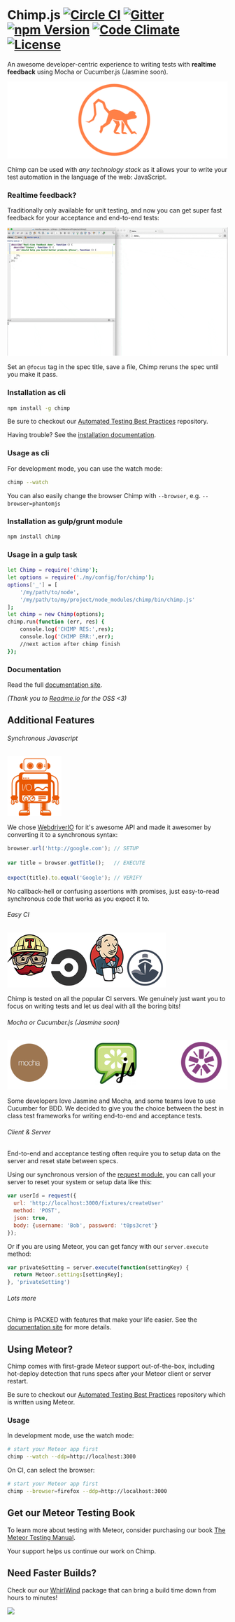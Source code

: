 # Chimp.js [![Circle CI](https://circleci.com/gh/xolvio/chimp.svg?style=shield&circle-token=:circle-token)](https://circleci.com/gh/xolvio/chimp) [![Gitter](https://img.shields.io/gitter/room/xolvio/chimp.svg)](https://gitter.im/xolvio/chimp) [![npm Version](https://img.shields.io/npm/dm/chimp.svg)](https://www.npmjs.com/package/chimp) [![Code Climate](https://codeclimate.com/github/xolvio/chimp/badges/gpa.svg)](https://codeclimate.com/github/xolvio/chimp) [![License](https://img.shields.io/npm/l/chimp.svg)](https://www.npmjs.com/package/chimp)



An awesome developer-centric experience to writing tests with **realtime feedback** using Mocha or Cucumber.js (Jasmine soon).

![Chimp by Xolv.io](./images/header.png?raw=true)

Chimp can be used with *any technology stack* as it allows your to write your test automation in the language of the web: JavaScript.

### Realtime feedback?
Traditionally only available for unit testing, and now you can get super fast feedback for your acceptance and end-to-end tests:

![Realtime feedback](./images/realtime.gif?raw=true) 

Set an `@focus` tag in the spec title, save a file, Chimp reruns the spec until you make it pass. 

### Installation as cli

```sh
npm install -g chimp
```

Be sure to checkout our [Automated Testing Best Practices](https://github.com/xolvio/automated-testing-best-practices) repository.

Having trouble? See the [installation documentation](https://chimp.readme.io/docs/installation).

### Usage as cli

For development mode, you can use the watch mode:
```sh
chimp --watch
```
You can also easily change the browser Chimp with `--browser`, e.g. `--browser=phantomjs`

### Installation as gulp/grunt module

```sh
npm install chimp
```

### Usage in a gulp task

```sh
let Chimp = require('chimp');
let options = require('./my/config/for/chimp');
options['_'] = [
	'/my/path/to/node',
	'/my/path/to/my/project/node_modules/chimp/bin/chimp.js'
];
let chimp = new Chimp(options);
chimp.run(function (err, res) {
	console.log('CHIMP RES:',res);
	console.log('CHIMP ERR:',err);
	//next action after chimp finish
});
```

### Documentation

Read the full [documentation site](http://chimp.readme.io/docs). 

*(Thank you to [Readme.io](Readme.io) for the OSS <3)*

## Additional Features

###### Synchronous Javascript
[![WebdriverIO](./images/wdio.png?raw=true)](http://webdriver.io/)

We chose [WebdriverIO](http://webdriver.io) for it's awesome API and made it awesomer by converting it to a synchronous syntax: 

```javascript
browser.url('http://google.com'); // SETUP

var title = browser.getTitle();   // EXECUTE

expect(title).to.equal('Google'); // VERIFY
```

No callback-hell or confusing assertions with promises, just easy-to-read synchronous code that works as you expect it to.

###### Easy CI
![CI](./images/ci.png?raw=true)

Chimp is tested on all the popular CI servers. We genuinely just want you to focus on writing tests and let us deal with all the boring bits!

###### Mocha or Cucumber.js (Jasmine soon)
![Test Frameworks](./images/test-frameworks.png?raw=true)

Some developers love Jasmine and Mocha, and some teams love to use Cucumber for BDD. We decided to give you the choice between the best in class test frameworks for writing end-to-end and acceptance tests. 

###### Client & Server

End-to-end and acceptance testing often require you to setup data on the server and reset state between specs. 

Using our synchronous version of the [request module](https://www.npmjs.com/package/request#request-options-callback), you can call your server to reset your system or setup data like this:

```javascript
var userId = request({
  url: 'http://localhost:3000/fixtures/createUser'
  method: 'POST',
  json: true,
  body: {username: 'Bob', password: 't0ps3cret'}
});
```

Or if you are using Meteor, you can get fancy with our `server.execute` method:

```javascript
var privateSetting = server.execute(function(settingKey) {
  return Meteor.settings[settingKey];
}, 'privateSetting')
```

###### Lots more
Chimp is PACKED with features that make your life easier. See the [documentation site](http://chimp.readme.io/docs) for more details.

## Using Meteor?

Chimp comes with first-grade Meteor support out-of-the-box, including hot-deploy detection that runs specs after your Meteor client or server restart. 

Be sure to checkout our [Automated Testing Best Practices](https://github.com/xolvio/automated-testing-best-practices) repository which is written using Meteor.

### Usage

In development mode, use the watch mode:
```sh
# start your Meteor app first
chimp --watch --ddp=http://localhost:3000
```

On CI, can select the browser:
```sh
# start your Meteor app first
chimp --browser=firefox --ddp=http://localhost:3000
```

## Get our Meteor Testing Book
To learn more about testing with Meteor, consider purchasing our book [The Meteor Testing Manual](http://www.meteortesting.com/?utm_source=GitHubChimp&utm_medium=banner&utm_campaign=Chimp).

Your support helps us continue our work on Chimp.

## Need Faster Builds?

Check our our [WhirlWind](https://github.com/xolvio/whirlwind) package that can bring a build time down from hours to 
minutes!

![](https://ga-beacon-xolvio.appspot.com/UA-61850278-5/readme?pixel)
